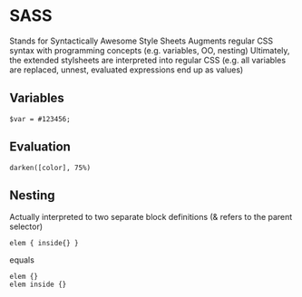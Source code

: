# SASS

Stands for Syntactically Awesome Style Sheets
Augments regular CSS syntax with programming concepts (e.g. variables, OO, nesting)
Ultimately, the extended stylsheets are interpreted into regular CSS (e.g. all variables are replaced, unnest, evaluated expressions end up as values)

## Variables

    $var = #123456;

## Evaluation

    darken([color], 75%)

## Nesting

Actually interpreted to two separate block definitions (& refers to the parent selector)

    elem { inside{} }

equals

    elem {}
    elem inside {}
